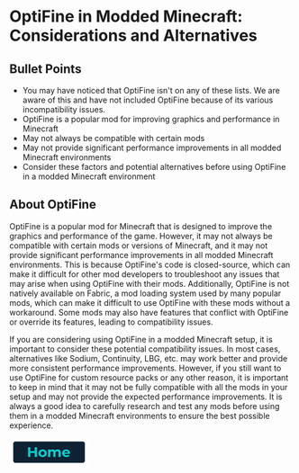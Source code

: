 # OptiFine in Modded Minecraft: Considerations and Alternatives

## Bullet Points
* You may have noticed that OptiFine isn't on any of these lists. We are aware of this and have not included OptiFine because of its various incompatibility issues.
* OptiFine is a popular mod for improving graphics and performance in Minecraft
* May not always be compatible with certain mods
* May not provide significant performance improvements in all modded Minecraft environments
* Consider these factors and potential alternatives before using OptiFine in a modded Minecraft environment

## About OptiFine

OptiFine is a popular mod for Minecraft that is designed to improve the graphics and performance of the game. However, it may not always be compatible with certain mods or versions of Minecraft, and it may not provide significant performance improvements in all modded Minecraft environments. This is because OptiFine's code is closed-source, which can make it difficult for other mod developers to troubleshoot any issues that may arise when using OptiFine with their mods. Additionally, OptiFine is not natively available on Fabric, a mod loading system used by many popular mods, which can make it difficult to use OptiFine with these mods without a workaround. Some mods may also have features that conflict with OptiFine or override its features, leading to compatibility issues.

If you are considering using OptiFine in a modded Minecraft setup, it is important to consider these potential compatibility issues. In most cases, alternatives like Sodium, Continuity, LBG, etc. may work better and provide more consistent performance improvements. However, if you still want to use OptiFine for custom resource packs or any other reason, it is important to keep in mind that it may not be fully compatible with all the mods in your setup and may not provide the expected performance improvements. It is always a good idea to carefully research and test any mods before using them in a modded Minecraft environments to ensure the best possible experience.

[![Home](https://raw.githubusercontent.com/TheUsefulLists/assets/main/Images/Buttons/Small/Home.png)](/README.md)
